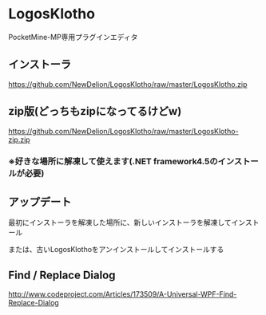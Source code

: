# LogosKlotho
PocketMine-MP専用プラグインエディタ

## インストーラ
https://github.com/NewDelion/LogosKlotho/raw/master/LogosKlotho.zip
## zip版(どっちもzipになってるけどw)
https://github.com/NewDelion/LogosKlotho/raw/master/LogosKlotho-zip.zip
### ※好きな場所に解凍して使えます(.NET framework4.5のインストールが必要)

## アップデート

最初にインストーラを解凍した場所に、新しいインストーラを解凍してインストール

または、古いLogosKlothoをアンインストールしてインストールする

## Find / Replace Dialog
http://www.codeproject.com/Articles/173509/A-Universal-WPF-Find-Replace-Dialog
